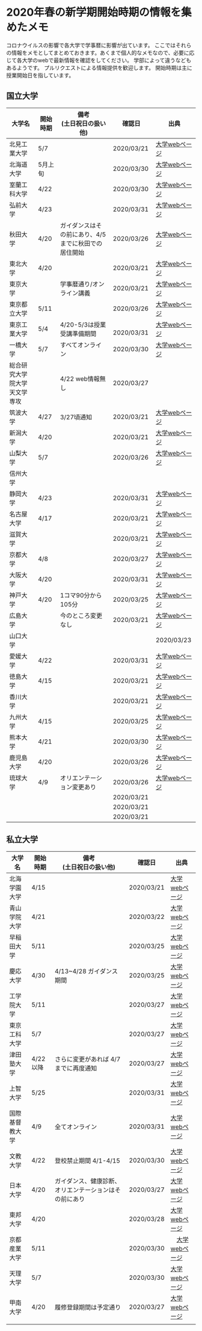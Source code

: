 # 2020年春の新学期開始時期の情報を集めたメモ

コロナウイルスの影響で各大学で学事暦に影響が出ています。
ここではそれらの情報をメモとしてまとめておきます。あくまで個人的なメモなので、必要に応じて各大学のwebで最新情報を確認をしてください。
学部によって違うなどもあるようです。
プルリクエストによる情報提供を歓迎します。
開始時期は主に授業開始日を指しています。

## 国立大学

|大学名|開始時期|備考<br>(土日祝日の扱い他)|確認日|出典|
| ---- | ---- | ---- | ---- | ---- |
| 北見工業大学 | 5/7 |  | 2020/03/21 | [大学webページ](https://www.kitami-it.ac.jp/topics/40580/) |
| 北海道大学 | 5月上旬 | | 2020/03/30 | [大学webページ](http://sougou.academic.hokudai.ac.jp/info/guidance.html) |
| 室蘭工科大学 | 4/22 | | 2020/03/30 | [大学webページ](https://www.muroran-it.ac.jp/guidance/news/post-23965.html) | 
| 弘前大学  | 4/23 | | 2020/03/31 | [大学webページ](https://www.hirosaki-u.ac.jp/46721.html#13) |
| 秋田大学 | 4/20 | ガイダンスはその前にあり、4/5までに秋田での居住開始 | 2020/03/26 | [大学webページ](https://www.akita-u.ac.jp/honbu/info/in_corona05.html)|
| 東北大学 | 4/20 | | 2020/03/21 | [大学webページ](https://www.tohoku.ac.jp/japanese/2020/03/news20200317-06.html)|
| 東京大学 |  | 学事暦通り/オンライン講義 | 2020/03/21 | [大学webページ](https://www.u-tokyo.ac.jp/ja/about/president/COVID-19-message.html) |
| 東京都立大学 | 5/11 | | 2020/03/26 | [大学webページ](https://www.tmu.ac.jp/extra/download.html?d=assets/files/download/news/20200325_2.pdf) |
| 東京工業大学 | 5/4 | 4/20-5/3は授業受講準備期間 |　2020/03/31 | [大学webページ](https://www.titech.ac.jp/news/2020/046433.html) |
| 一橋大学 | 5/7 | すべてオンライン | 2020/03/30 | [大学webページ](http://www.hit-u.ac.jp/students_info/7382) |
| 総合研究大学院大学天文学専攻 | | 4/22 web情報無し | 2020/03/27 | | 
| 筑波大学 | 4/27 | 3/27頃通知 | 2020/03/21 | [大学webページ](http://www.tsukuba.ac.jp/campuslife/ceremony/entrance.html) |
| 新潟大学 | 4/20 | | 2020/03/21 | [大学webページ](https://www.niigata-u.ac.jp/news/2020/69210/) |
| 山梨大学 | 5/7 || 2020/03/26 | [大学webページ](https://www.yamanashi.ac.jp/25269) | 
| 信州大学 | | | | |
| 静岡大学 | 4/23 | | 2020/03/31 | [大学webページ](https://www.shizuoka.ac.jp/news/detail.html?CN=6322) |
| 名古屋大学 | 4/17 | | 2020/03/21 | [大学webページ](http://www.nagoya-u.ac.jp/academics/reminder/2020guidance/index.html) |
| 滋賀大学 |  |  | 2020/03/21 | [大学webページ](https://www.shiga-u.ac.jp/2020/) |
| 京都大学 | 4/8 | | 2020/03/27 | [大学webページ](http://www.kyoto-u.ac.jp/ja/education-campus/events_news/office/kyoiku-suishin-gakusei-shien/kyomu-kikaku/news/2019/documents/200326_1/01.pdf) |
| 大阪大学 | 4/20 |  | 2020/03/31 | [大学webページ]() |
| 神戸大学 | 4/20 | 1コマ90分から105分 | 2020/03/25 | [大学webページ](https://www.kobe-u.ac.jp/NEWS/sub_student/2020_03_25_01.html) |
| 広島大学 |  | 今のところ変更なし | 2020/03/21 | [大学webページ](https://www.hiroshima-u.ac.jp/news/56826) |
| 山口大学 | | | | 2020/03/23 | [大学webページ](http://www.yamaguchi-u.ac.jp/_8288/_8402.html) | 
| 愛媛大学 | 4/22 |  | 2020/03/31 | [大学webページ](https://www.ehime-u.ac.jp/data_news/data_news-115090/?fbclid=IwAR3PFwYCD4JwbKDjXpc6JVWzKhK3O_Kct97Jep3HCep62gidjjWnt3Zj7CQ) | 
| 徳島大学 | 4/15 |  | 2020/03/21 | [大学webページ](https://www.tokushima-u.ac.jp/docs/19562.html) |
| 香川大学 |  |  | 2020/03/21 | [大学webページ](https://www.kagawa-u.ac.jp/topics/) |
| 九州大学 | 4/15 | | 2020/03/25 | [大学webページ](https://www.kyushu-u.ac.jp/ja/notices/view/1564) |
| 熊本大学 | 4/21 | | 2020/03/30 | [大学webページ](https://www.kumamoto-u.ac.jp/daigakuseikatsu/kyoumu/202004) |
| 鹿児島大学 | 4/20 |  | 2020/03/26 | [大学webページ](https://www.kagoshima-u.ac.jp/important/2020/03/post-90.html) |
| 琉球大学 | 4/9 | オリエンテーション変更あり | 2020/03/26 | [大学webページ](http://www.u-ryukyu.ac.jp/news/12098/) |
|  |  |  | 2020/03/21 |  |
|  |  |  | 2020/03/21 |  |
|  |  |  | 2020/03/21 |  |




## 私立大学
|大学名|開始時期|備考<br>(土日祝日の扱い他)|確認日|出典|
| ---- | ---- | ---- | ---- | ---- |
| 北海学園大学 | 4/15 | | 2020/03/21 | [大学webページ](https://www.hgu.jp/info/news/20200309-01.html) |
| 青山学院大学 | 4/21 | | 2020/03/22 | [大学webページ](https://www.aoyama.ac.jp/post05/2019/news_20200319) |
| 早稲田大学 | 5/11 |  | 2020/03/25 | [大学webページ](https://www.waseda.jp/top/news/68799) |
| 慶応大学 | 4/30 | 4/13~4/28 ガイダンス期間 | 2020/03/25 | [大学webページ](https://www.students.keio.ac.jp/com/class/schedule/academic-calendar.html) |
| 工学院大学 | 5/11 | | 2020/03/27 | [大学webページ](https://www.kogakuin.ac.jp/news/2019/2020032704.html) |
| 東京工科大学 | 5/7 | | 2020/03/27 | [大学webページ](https://www.teu.ac.jp/information/2020.html?id=83) |
| 津田塾大学 | 4/22以降 | さらに変更があれば 4/7 までに再度通知 | 2020/03/27 | [大学webページ](https://www.tsuda.ac.jp/news/2020/0226.html) |
| 上智大学 | 5/25 | | 2020/03/31 | [大学webページ](https://www.sophia.ac.jp/jpn/news/PR/news20200331-1.html) | 
| 国際基督教大学 | 4/9 | 全てオンライン | 2020/03/31 | [大学webページ](https://www.icu.ac.jp/news/2003201600.html) | 
| 文教大学 | 4/22 | 登校禁止期間 4/1-4/15 | 2020/03/30 | [大学webページ](https://www.bunkyo.ac.jp/news/info/20200326-01.html　https://www.bunkyo.ac.jp/news/info/20200330-01.html) |
| 日本大学 | 4/20 | ガイダンス、健康診断、オリエンテーションはその前にあり | 2020/03/27 | [大学webページ](http://www.ce.nihon-u.ac.jp/info/%e6%96%b0%e5%9e%8b%e3%82%b3%e3%83%ad%e3%83%8a%e3%82%a6%e3%82%a4%e3%83%ab%e3%82%b9%e3%81%ae%e6%84%9f%e6%9f%93%e6%8b%a1%e5%a4%a7%e9%98%b2%e6%ad%a2%e3%81%ab%e4%bc%b4%e3%81%86%e5%ad%a6%e4%ba%8b%e6%97%a5/) |
| 東邦大学 | 4/20 | | 2020/03/28 | [大学webページ](https://www.toho-u.ac.jp/upnews/2019/20200201.html?fbclid=IwAR1-hGEje3IPWuRxiiOU0WnDciu6gQGDp76BiqNomL_DxDvSuy3VF3O-Re4) | 
| 京都産業大学 | 5/11 |  | 2020/03/30 |　[大学webページ](https://www.kyoto-su.ac.jp/news/20200329_345_attention01.html) |
| 天理大学 | 5/7 | | 2020/03/30 | [大学webページ](https://www.tenri-u.ac.jp/topics/q3tncs00001uk7n8.html) | 
| 甲南大学 | 4/20 | 履修登録期間は予定通り | 2020/03/27 | [大学webページ](https://www.konan-u.ac.jp/news/archives/27518?fbclid=IwAR1hbbd741IrhWcZUJBRdEH1i6cFheVUmebfdd60DmWk_wBfPT_fEJ2dpPk) | 
| | | | |

